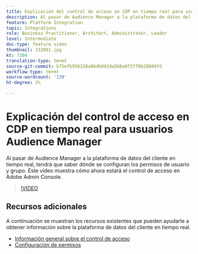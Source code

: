 ```yaml
---
title: Explicación del control de acceso en CDP en tiempo real para usuarios Audience Manager
description: Al pasar de Audience Manager a la plataforma de datos del cliente en tiempo real, tendrá que saber dónde se configuran los permisos de usuario y grupo. Este vídeo muestra cómo ahora estará el control de acceso en Adobe Admin Console.
feature: Platform Integration
topic: Integrations
role: Business Practitioner, Architect, Administrator, Leader
level: Intermediate
doc-type: feature video
thumbnail: 332091.jpg
kt: 7304
translation-type: tm+mt
source-git-commit: b75efb956338a06db8919a568a0f2ff0b28889fd
workflow-type: tm+mt
source-wordcount: '139'
ht-degree: 2%

---
```



# Explicación del control de acceso en CDP en tiempo real para usuarios Audience Manager

Al pasar de Audience Manager a la plataforma de datos del cliente en tiempo real, tendrá que saber dónde se configuran los permisos de usuario y grupo. Este vídeo muestra cómo ahora estará el control de acceso en Adobe Admin Console.

>[!VIDEO](https://video.tv.adobe.com/v/332091/?quality=12&learn=on)

## Recursos adicionales

A continuación se muestran los recursos existentes que pueden ayudarle a obtener información sobre la plataforma de datos del cliente en tiempo real.

* [Información general sobre el control de acceso](https://experienceleague.adobe.com/docs/experience-platform/access-control/home.html?lang=en#access-control-hierarchy-and-workflow)
* [Configuración de permisos](https://experienceleague.adobe.com/docs/platform-learn/getting-started-for-data-architects-and-data-engineers/configure-permissions.html?lang=en)
